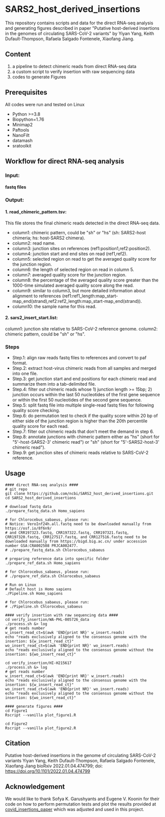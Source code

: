 # SARS2_host_derived_insertions
This repository contains scripts and data for the direct RNA-seq analysis and generating figures described in paper "Putative host-derived insertions in the genomes of circulating SARS-CoV-2 variants" by Yiyan Yang, Keith Dufault-Thompson, Rafaela Salgado Fontenele, Xiaofang Jiang.

## Content
1. a pipeline to detect chimeric reads from direct RNA-seq data
2. a custom script to verify insertion with raw sequencing data
3. codes to generate Figures

## Prerequisites
All codes were run and tested on Linux
- Python >=3.8
- Biopython=1.76
- Minimap2
- Paftools
- NanoFilt
- datamash
- sratoolkit

## Workflow for direct RNA-seq analysis
### Input:
#### fastq files

### Output:
#### 1. read_chimeric_pattern.tsv:  
This file stores the final chimeric reads detected in the direct RNA-seq data.
- column1: chimeric pattern, could be "sh" or "hs" (sh: SARS2-host chimeria; hs: host-SARS2 chimera). 
- column2: read name.  
- column3: junction sites on references (ref1:position1,ref2:position2).  
- column4: junction start and end sites on read (ref1,ref2).  
- column5: selected region on read to get the averaged quality score for the junction region.  
- column6: the length of selected region on read in column 5.  
- column7: averaged quality score for the junction region.  
- column8: the percentage of the averaged quality score greater than the 1000-time simulated averaged quality score along the read.  
- column9: similar to column3, but more detailed information about alignment to references (ref1:ref1_length:map_start-map_end(strand),ref2:ref2_length:map_start-map_end(strand)).  
- column10: the sample name for this read.  
#### 2. sars2_insert_start.list:
column1: junction site relative to SARS-CoV-2 reference genome.
column2: chimeric pattern, could be "sh" or "hs".

### Steps
- Step.1: align raw reads fastq files to references and convert to paf format.
- Step.2: extract host-virus chimeric reads from all samples and merged into one file.
- Step.3: get junction start and end positions for each chimeric read and summarize them into a tab-delimited file.
- Step.4: filter out chimeric reads whose 1) junction length >= 15bp; 2) junction occurs within the last 50 nucleotides of the first gene sequence or within the first 50 nucleotides of the second gene sequence.
- Step.5: split fastq file into multiple single-read fastq files for following quality score checking.
- Step.6: do permutation test to check if the quality score within 20 bp of either side of the junction region is higher than the 20th percentile quality score for each read.
- Step.7: filter out chimeric reads that don't meet the demand in step 6.
- Step.8: annotate junctions with chimeric pattern either as "hs" (short for "5'-host-SARS2-3' chimeric read") or "sh" (short for "5'-SARS2-host-3' chimeric read").
- Step.9: get junction sites of chimeric reads relative to SARS-CoV-2 reference.

## Usage
```
#### direct RNA-seq analysis ####
# git repo
git clone https://github.com/ncbi/SARS2_host_derived_insertions.git
cd SARS2_host_derived_insertions

# download fastq data
./prepare_fastq_data.sh Homo_sapiens

# for Chlorocebus_sabaeus, please run:
# Notice: VeroInf24h.all.fastq need to be downloaded manually from https://osf.io/8f6n9/
# and CRR197323.fastq, CRR197322.fastq, CRR197321.fastq, CRR197320.fastq, CRR127517.fastq, and CRR127516.fastq need to be downloaded manually from https://bigd.big.ac.cn/ under accession number GSA:CRA002508 PRJCA002477.
# ./prepare_fastq_data.sh Chlorocebus_sabaeus

# preparing reference data into specific folder
./prepare_ref_data.sh Homo_sapiens

# for Chlorocebus_sabaeus, please run:
# ./prepare_ref_data.sh Chlorocebus_sabaeus

# Run on Linux
# Default host is Homo sapiens
./Pipeline.sh Homo_sapiens

# for Chlorocebus_sabaeus, please run:
# ./Pipeline.sh Chlorocebus_sabaeus

#### verify insertion with raw sequencing data ####
cd verify_insertion/WA-PHL-005726_data
./process.sh &> log
# get reads number
w_insert_read_ct=$(awk 'END{print NR}' w_insert.reads)
echo "reads exclusively aligned to the consensus genome with the insertion: ${w_insert_read_ct}"
wo_insert_read_ct=$(awk 'END{print NR}' wo_insert.reads)
echo "reads exclusively aligned to the consensus genome without the insertion: ${wo_insert_read_ct}"

cd verify_insertion/HI-H215617
./process.sh &> log
# get reads number
w_insert_read_ct=$(awk 'END{print NR}' w_insert.reads)
echo "reads exclusively aligned to the consensus genome with the insertion: ${w_insert_read_ct}"
wo_insert_read_ct=$(awk 'END{print NR}' wo_insert.reads)
echo "reads exclusively aligned to the consensus genome without the insertion: ${wo_insert_read_ct}"

#### generate figures ####
cd Figure1
Rscript --vanilla plot_figure1.R

cd Figure2
Rscript --vanilla plot_figure2.R
```

## Citation
Putative host-derived insertions in the genome of circulating SARS-CoV-2 variants
Yiyan Yang, Keith Dufault-Thompson, Rafaela Salgado Fontenele, Xiaofang Jiang
bioRxiv 2022.01.04.474799; doi: https://doi.org/10.1101/2022.01.04.474799

## Acknowledgement
We would like to thank Sofya K. Garushyants and Eugene V. Koonin for their code on how to perform permutation tests and plot the results provided at [covid_insertions_paper](https://github.com/garushyants/covid_insertions_paper) which was adjusted and used in this project.
